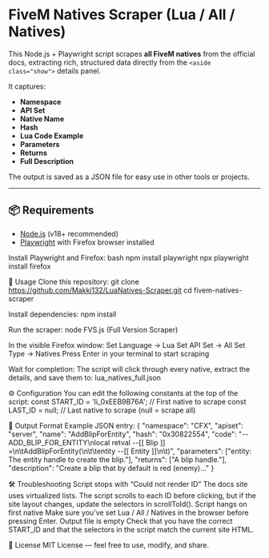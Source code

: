 # FiveM Natives Scraper (Lua / All / Natives)

This Node.js + Playwright script scrapes **all FiveM natives** from the official docs, extracting rich, structured data directly from the `<aside class="show">` details panel.

It captures:
- **Namespace**
- **API Set**
- **Native Name**
- **Hash**
- **Lua Code Example**
- **Parameters**
- **Returns**
- **Full Description**

The output is saved as a JSON file for easy use in other tools or projects.

---

## 📦 Requirements

- [Node.js](https://nodejs.org/) (v18+ recommended)
- [Playwright](https://playwright.dev/) with Firefox browser installed

Install Playwright and Firefox:
bash
npm install playwright
npx playwright install firefox

🚀 Usage
Clone this repository:
git clone https://github.com/Makki132/LuaNatives-Scraper.git
cd fivem-natives-scraper

Install dependencies:
npm install

Run the scraper:
node FVS.js (Full Version Scraper)

In the visible Firefox window:
    Set Language → Lua
    Set API Set → All
    Set Type → Natives
    Press Enter in your terminal to start scraping

Wait for completion:
    The script will click through every native, extract the details, and save them to:
      lua_natives_full.json

⚙️ Configuration
You can edit the following constants at the top of the script:
    const START_ID = 'li_0xEEB9B76A'; // First native to scrape
    const LAST_ID  = null;            // Last native to scrape (null = scrape all)

📝 Output Format
    Example JSON entry:
{
  "namespace": "CFX",
  "apiset": "server",
  "name": "AddBlipForEntity",
  "hash": "0x30822554",
  "code": "-- ADD_BLIP_FOR_ENTITY\nlocal retval --[[ Blip ]] =\n\tAddBlipForEntity(\n\t\tentity --[[ Entity ]]\n\t)",
  "parameters": ["entity: The entity handle to create the blip."],
  "returns": ["A blip handle."],
  "description": "Create a blip that by default is red (enemy)..."
}

🛠 Troubleshooting
    Script stops with “Could not render ID” The docs site uses virtualized lists. The script scrolls to each ID before clicking, but if the site layout changes, update the selectors in scrollToId().
    Script hangs on first native Make sure you’ve set Lua / All / Natives in the browser before pressing Enter.
    Output file is empty Check that you have the correct START_ID and that the selectors in the script match the current site HTML.

📄 License
MIT License — feel free to use, modify, and share.


